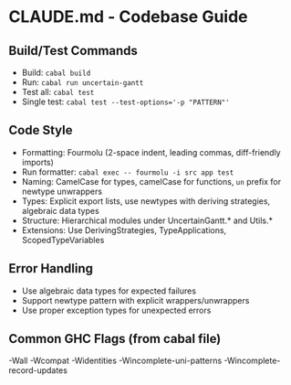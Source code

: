# CLAUDE.md - Codebase Guide

## Build/Test Commands
- Build: `cabal build`
- Run: `cabal run uncertain-gantt`
- Test all: `cabal test`
- Single test: `cabal test --test-options='-p "PATTERN"'`

## Code Style
- Formatting: Fourmolu (2-space indent, leading commas, diff-friendly imports)
- Run formatter: `cabal exec -- fourmolu -i src app test`
- Naming: CamelCase for types, camelCase for functions, `un` prefix for newtype unwrappers
- Types: Explicit export lists, use newtypes with deriving strategies, algebraic data types
- Structure: Hierarchical modules under UncertainGantt.* and Utils.*
- Extensions: Use DerivingStrategies, TypeApplications, ScopedTypeVariables

## Error Handling
- Use algebraic data types for expected failures
- Support newtype pattern with explicit wrappers/unwrappers
- Use proper exception types for unexpected errors

## Common GHC Flags (from cabal file)
-Wall -Wcompat -Widentities -Wincomplete-uni-patterns -Wincomplete-record-updates